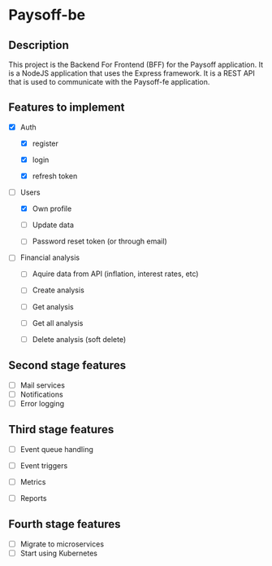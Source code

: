 # Paysoff-be

## Description

This project is the Backend For Frontend (BFF) for the Paysoff application. It is a NodeJS application that uses the Express framework. It is a REST API that is used to communicate with the Paysoff-fe application.

## Features to implement

- [x] Auth

  - [x] register

  - [x] login

  - [x] refresh token

- [ ] Users
  - [x] Own profile

  - [ ] Update data

  - [ ] Password reset token (or through email)

- [ ] Financial analysis
  - [ ] Aquire data from API (inflation,
  interest rates, etc)
  - [ ] Create analysis

  - [ ] Get analysis

  - [ ] Get all analysis

  - [ ] Delete analysis (soft delete)

## Second stage features

- [ ] Mail services
- [ ] Notifications
- [ ] Error logging

## Third stage features

- [ ] Event queue handling
- [ ] Event triggers

- [ ] Metrics

- [ ] Reports

## Fourth stage features

- [ ] Migrate to microservices
- [ ] Start using Kubernetes
